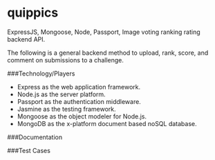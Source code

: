 quippics
========

ExpressJS, Mongoose, Node, Passport, Image voting ranking rating backend API.

The following is a general backend method to upload, rank, score, and comment
on submissions to a challenge. 

###Technology/Players
- Express as the web application framework.
- Node.js as the server platform.
- Passport as the authentication middleware.
- Jasmine as the testing framework.
- Mongoose as the object modeler for Node.js.
- MongoDB as the x-platform document based noSQL database.

###Documentation

###Test Cases
